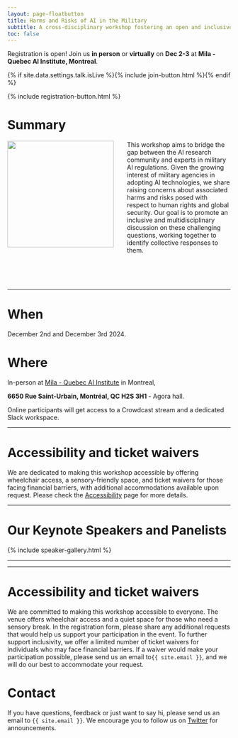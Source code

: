 ```yaml
---
layout: page-floatbutton
title: Harms and Risks of AI in the Military
subtitle: A cross-disciplinary workshop fostering an open and inclusive discussion on the challenges posed by AI applications for military purposes
toc: false
---
```


Registration is open! Join us **in person** or **virtually** on **Dec 2-3** at **Mila - Quebec AI Institute, Montreal**.

{% if site.data.settings.talk.isLive %}{% include join-button.html %}{% endif %}

{% include registration-button.html %}



# Summary

<img src="{{ site.logo }}" style="width:240px;vertical-align:middle;padding-right:30px;padding-bottom:10px;float:left">

This workshop aims to bridge the gap between the AI research community and experts in military AI regulations. Given the growing  interest of military agencies in adopting AI technologies, we share raising concerns about associated harms and risks posed with respect to human rights and global security. Our goal is to promote an inclusive and multidisciplinary discussion on these challenging questions, working together to identify collective responses to them. 

<br>
<br>
<br>

---

# When

December 2nd and December 3rd 2024.

# Where

In-person at [Mila - Quebec AI Institute](https://mila.quebec/) in Montreal,

**6650 Rue Saint-Urbain, Montréal, QC H2S 3H1** - Agora hall.

Online participants will get access to a Crowdcast stream and a dedicated Slack workspace.

---

# Accessibility and ticket waivers

We are dedicated to making this workshop accessible by offering wheelchair access, a sensory-friendly space, and ticket waivers for those facing financial barriers, with additional accommodations available upon request. Please check the [Accessibility](_pages/accessibility.md) page for more details.

---

# Our Keynote Speakers and Panelists

{% include speaker-gallery.html %}

---

<!-- # Our Sponsors -->

<!-- {% include sponsor-gallery.html %} -->

---

# Accessibility and ticket waivers
We are committed to making this workshop accessible to everyone. The venue offers wheelchair access and a quiet space for those who need a sensory break. In the registration form, please share any additional requests that would help us support your participation in the event.
To further support inclusivity, we offer a limited number of ticket waivers for individuals who may face financial barriers. If a waiver would make your participation possible, please send us an email to`{{ site.email }}`, and we will do our best to accommodate your request.

# Contact
If you have questions, feedback or just want to say hi, please send us an email to `{{ site.email }}`. We encourage you to follow us on [Twitter](https://twitter.com/HarmsRisksAIM) for announcements.
